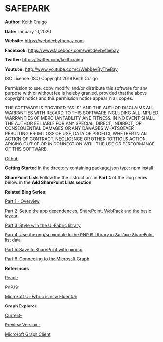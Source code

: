 # SAFEPARK

**Author:** Keith Craigo

**Date:** January 10,2020

**Website:** https://webdevbythebay.com

**Facebook:** https://www.facebook.com/webdevbythebay

**Twitter:** https://twitter.com/keithcraigo

**Youtube:** http://www.youtube.com/c/WebDevByTheBay

ISC License (ISC)
Copyright 2019 Keith Craigo

Permission to use, copy, modify, and/or distribute this software for any purpose with or without fee is hereby granted, provided that the above copyright notice and this permission notice appear in all copies.

THE SOFTWARE IS PROVIDED "AS IS" AND THE AUTHOR DISCLAIMS ALL WARRANTIES WITH REGARD TO THIS SOFTWARE INCLUDING ALL IMPLIED WARRANTIES OF MERCHANTABILITY AND FITNESS. IN NO EVENT SHALL THE AUTHOR BE LIABLE FOR ANY SPECIAL, DIRECT, INDIRECT, OR CONSEQUENTIAL DAMAGES OR ANY DAMAGES WHATSOEVER RESULTING FROM LOSS OF USE, DATA OR PROFITS, WHETHER IN AN ACTION OF CONTRACT, NEGLIGENCE OR OTHER TORTIOUS ACTION, ARISING OUT OF OR IN CONNECTION WITH THE USE OR PERFORMANCE OF THIS SOFTWARE.

[Github](https://github.com/kcraigo/SafePark)

**Getting Started**
In the directory containing package.json type: npm install

**SharePoint Lists**
Follow the the instructions in **Part 4** of the blog series below.
in the **Add SharePoint Lists section**

**Related Blog Series:**   

[Part 1 – Overview](https://webdevbythebay.com/creating-a-sharepoint-app-with-react-overview/) 

[Part 2: Setup the app dependencies, SharePoint, WebPack and the basic layout](https://webdevbythebay.com/create-a-sharepoint-app-with-react-setup/) 

[Part 3: Style with the Ui-Fabric library](https://webdevbythebay.com/create-a-sharepoint-app-with-react-styling/)

[Part 4: Use the pnp/sp module in the PNPJS Library to Surface SharePoint list data](https://webdevbythebay.com/create-a-sharepoint-app-with-react-surface-sharepoint-list-data-with-pnpjs/) 

[Part 5: Save to SharePoint with pnp/sp](https://webdevbythebay.com/create-a-sharepoint-app-with-react-save-to-sharepoint-with-pnp-sp/)

[Part 6: Connecting to the Microsoft Graph](https://webdevbythebay.com/create-a-sharepoint-app-with-react-connect-with-microsoft-graph/)

 
**References**

[React:](https://reactjs.org/docs/create-a-new-react-app.html) 

[PnPJS:](https://pnp.github.io/pnpjs/) 

[Microsoft Ui-Fabric is now FluentUi:](https://developer.microsoft.com/en-us/fluentui#/) 


**Graph Explorer:**  

[Current–](https://aka.ms/ge) 

[Preview Version -](https://developer.microsoft.com/en-us/graph) 

[Microsoft Graph Client](https://www.npmjs.com/package/@microsoft/microsoft-graph-client)

 
